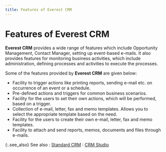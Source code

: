 ```yaml
---
title: Features of Everest CRM
---
```


# Features of Everest CRM


**Everest CRM**  provides a wide range of features which include Opportunity Management,  Contact Manager, setting up event-based e-mails.  It also provides features for monitoring business activities, which include  administration, defining processes and activities to execute the processes.


Some of the features provided by **Everest 
 CRM**  are given below:

- Facility to  trigger actions like printing reports, sending e-mail etc. on occurrence  of an event or a schedule.
- Pre-defined  actions and triggers for common business scenarios.
- Facility for  the users to set their own actions, which will be performed, based on  a trigger.
- Collection  of e-mail, letter, fax and memo templates. Allows you to select the appropriate  template based on the need.
- Facility for  the users to create their own e-mail, letter, fax and memo templates.
- Facility to  attach and send reports, memos, documents and files through e-mails.



{:.see_also}
See also
: [Standard CRM]({{site.crm_baseurl}}/standard-crm/standard_crm.html)
: [CRM  Studio]({{site.crm_baseurl}}/crm-studio/advanced_crm.html)
